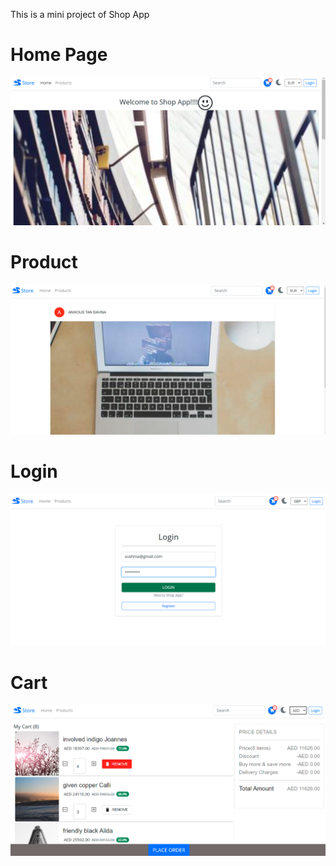 This is a mini project of Shop App

# Home Page
![Alt text](https://github.com/sushma-hegde-coder/ecommerce-website-mini-project/blob/main/screen/home.png?raw-true)

# Product 
![Alt text](https://github.com/sushma-hegde-coder/ecommerce-website-mini-project/blob/main/screen/product.png?raw=true)

# Login
![Alt text](https://github.com/sushma-hegde-coder/ecommerce-website-mini-project/blob/main/screen/login.png?raw=true)

# Cart 
![Alt text](https://github.com/sushma-hegde-coder/ecommerce-website-mini-project/blob/main/screen/cart.png?raw=true)
